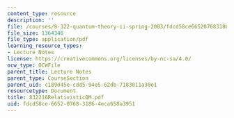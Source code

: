 ```yaml
---
content_type: resource
description: ''
file: /courses/8-322-quantum-theory-ii-spring-2003/fdcd58ce6652076831864eca658a3951_832216RelativisticQM.pdf
file_size: 1364346
file_type: application/pdf
learning_resource_types:
- Lecture Notes
license: https://creativecommons.org/licenses/by-nc-sa/4.0/
ocw_type: OCWFile
parent_title: Lecture Notes
parent_type: CourseSection
parent_uid: c189d45e-cdd5-94e5-62db-7183011a30e1
resourcetype: Document
title: 832216RelativisticQM.pdf
uid: fdcd58ce-6652-0768-3186-4eca658a3951
---
```

